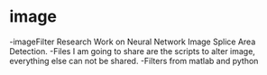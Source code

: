 # image
-imageFilter 
Research Work on Neural Network Image Splice Area Detection.
-Files I am going to share are the scripts to alter image, everything else can not be shared.
-Filters from matlab and python 
